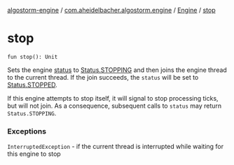 [algostorm-engine](../../index.md) / [com.aheidelbacher.algostorm.engine](../index.md) / [Engine](index.md) / [stop](.)

# stop

`fun stop(): Unit`

Sets the engine [status](status.md) to [Status.STOPPING](-status/-s-t-o-p-p-i-n-g.md) and then joins the engine
thread to the current thread. If the join succeeds, the `status` will be
set to [Status.STOPPED](-status/-s-t-o-p-p-e-d.md).

If this engine attempts to stop itself, it will signal to stop processing
ticks, but will not join. As a consequence, subsequent calls to `status`
may return `Status.STOPPING`.

### Exceptions

`InterruptedException` - if the current thread is interrupted while
waiting for this engine to stop